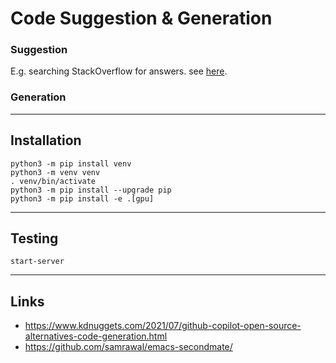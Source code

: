 # Code Suggestion & Generation

### Suggestion
E.g. searching StackOverflow for answers. see [here](https://github.com/hieunc229/copilot-clone/).


### Generation


---
## Installation

```
python3 -m pip install venv
python3 -m venv venv
. venv/bin/activate
python3 -m pip install --upgrade pip
python3 -m pip install -e .[gpu]
```

---
## Testing

```
start-server

```

---
## Links
  - https://www.kdnuggets.com/2021/07/github-copilot-open-source-alternatives-code-generation.html
  - https://github.com/samrawal/emacs-secondmate/

